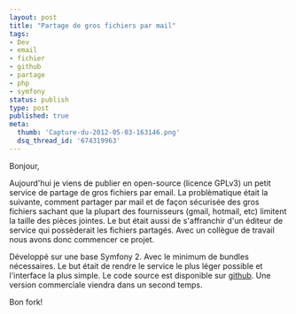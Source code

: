 ```yaml
---
layout: post
title: "Partage de gros fichiers par mail"
tags:
- Dev
- email
- fichier
- github
- partage
- php
- symfony
status: publish
type: post
published: true
meta:
  thumb: 'Capture-du-2012-05-03-163146.png'
  dsq_thread_id: '674319963'
---
```

Bonjour,

Aujourd'hui je viens de publier en open-source (licence GPLv3) un petit service de partage de gros fichiers par email. La problèmatique était la suivante, comment partager par mail et de façon sécurisée des gros fichiers sachant que la plupart des fournisseurs (gmail, hotmail, etc) limitent la taille des pièces jointes. Le but était aussi de s'affranchir d'un éditeur de service qui possèderait les fichiers partagés. Avec un collègue de travail nous avons donc commencer ce projet.

Développé sur une base Symfony 2. Avec le minimum de bundles nécessaires. Le but était de rendre le service le plus léger possible et l'interface la plus simple. Le code source est disponible sur [github](https://github.com/wanadev/fiftysent "Fiftysent"). Une version commerciale viendra dans un second temps.

Bon fork!
